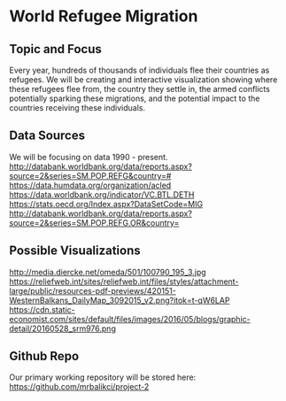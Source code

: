 # World Refugee Migration

## Topic and Focus
Every year, hundreds of thousands of individuals flee their countries as refugees. We will be creating and interactive visualization showing where these refugees flee from, the country they settle in, the armed conflicts potentially sparking these migrations, and the potential impact to the countries receiving these individuals.

## Data Sources
We will be focusing on data 1990 - present.
http://databank.worldbank.org/data/reports.aspx?source=2&series=SM.POP.REFG&country=#
https://data.humdata.org/organization/acled
https://data.worldbank.org/indicator/VC.BTL.DETH
https://stats.oecd.org/Index.aspx?DataSetCode=MIG
http://databank.worldbank.org/data/reports.aspx?source=2&series=SM.POP.REFG.OR&country=

## Possible Visualizations
http://media.diercke.net/omeda/501/100790_195_3.jpg
https://reliefweb.int/sites/reliefweb.int/files/styles/attachment-large/public/resources-pdf-previews/420151-WesternBalkans_DailyMap_3092015_v2.png?itok=t-qW6LAP
https://cdn.static-economist.com/sites/default/files/images/2016/05/blogs/graphic-detail/20160528_srm976.png


## Github Repo
Our primary working repository will be stored here: https://github.com/mrbalikci/project-2